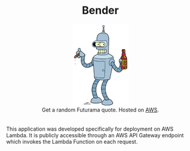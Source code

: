 # <div align="center">Bender</div>
<div align="center">
<img src="bender.png" alt="Girl in a jacket" width="150">
<div>Get a random Futurama quote. Hosted on <a href="https://8vm545tod0.execute-api.us-east-1.amazonaws.com/production">AWS</a>.</div>
</div>
<br><br>
This application was developed specifically for deployment on AWS Lambda. It is publicly accessible through an AWS API Gateway endpoint which invokes the Lambda Function on each request.